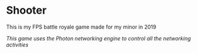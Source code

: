 # Shooter

This is my FPS battle royale game made for my minor in 2019

_This game uses the Photon networking engine to control all the networking activities_


